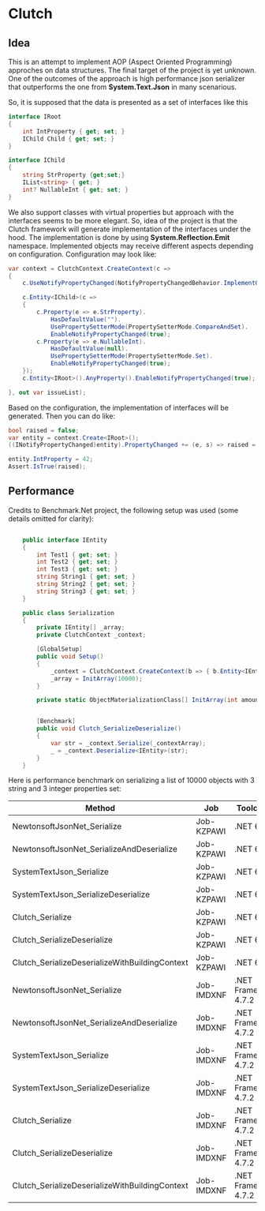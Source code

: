 # Clutch

## Idea
This is an attempt to implement AOP (Aspect Oriented Programming) approches on data structures.
The final target of the project is yet unknown. One of the outcomes of the approach is high performance json
serializer that outperforms the one from **System.Text.Json** in many scenarious.

So, it is supposed that the data is presented as a set of interfaces like this

```cs
interface IRoot
{
    int IntProperty { get; set; } 
    IChild Child { get; set; }
}

interface IChild
{
    string StrProperty {get;set;}
    IList<string> { get; }
    int? NullableInt { get; set; }
}
```

We also support classes with virtual properties but approach with the interfaces seems to be more elegant.
So, idea of the project is that the Clutch framework will generate implementation of the interfaces under the hood. The implementation is done by using **System.Reflection.Emit** namespace. Implemented objects may receive different aspects depending on configuration. Configuration may look like:

```cs
var context = ClutchContext.CreateContext(c =>
{
    c.UseNotifyPropertyChanged(NotifyPropertyChangedBehavior.ImplementOnlyOnEntitiesWithEnabledProperties);

    c.Entity<IChild>(c =>
    {
        c.Property(e => e.StrProperty).
            HasDefaultValue("").
            UsePropertySetterMode(PropertySetterMode.CompareAndSet).
            EnableNotifyPropertyChanged(true);
        c.Property(e => e.NullableInt).
            HasDefaultValue(null).
            UsePropertySetterMode(PropertySetterMode.Set).
            EnableNotifyPropertyChanged(true);
    });
    c.Entity<IRoot>().AnyProperty().EnableNotifyPropertyChanged(true);

}, out var issueList);
```

Based on the configuration, the implementation of interfaces will be generated. Then you can do like:
```cs
bool raised = false;
var entity = context.Create<IRoot>();
((INotifyPropertyChanged)entity).PropertyChanged += (e, s) => raised = true;

entity.IntProperty = 42;
Assert.IsTrue(raised);
```


## Performance

Credits to Benchmark.Net project, the following setup was used (some details omitted for clarity):

```cs

    public interface IEntity
    {
        int Test1 { get; set; }
        int Test2 { get; set; }
        int Test3 { get; set; }
        string String1 { get; set; }
        string String2 { get; set; }
        string String3 { get; set; }
    }

    public class Serialization
    {
        private IEntity[] _array;
        private ClutchContext _context;

        [GlobalSetup]
        public void Setup()
        {
            _context = ClutchContext.CreateContext(b => { b.Entity<IEntity>(); }, out _);
            _array = InitArray(10000);
        }

        private static ObjectMaterializationClass[] InitArray(int amount) {...}


        [Benchmark]
        public void Clutch_SerializeDeserialize()
        {
            var str = _context.Serialize(_contextArray);
            _ = _context.Deserialize<IEntity>(str);
        }
    }

```

Here is performance benchmark on serializing a list of 10000 objects with 3 string and 3 integer properties set:

|                                         Method |        Job |            Toolchain |       Mean |     Error |    StdDev |
|----------------------------------------------- |----------- |--------------------- |-----------:|----------:|----------:|
|                    NewtonsoftJsonNet_Serialize | Job-KZPAWI |             .NET 6.0 |  14.907 ms | 0.0221 ms | 0.0196 ms |
|      NewtonsoftJsonNet_SerializeAndDeserialize | Job-KZPAWI |             .NET 6.0 | 132.012 ms | 1.2940 ms | 1.0103 ms |
|                       SystemTextJson_Serialize | Job-KZPAWI |             .NET 6.0 |   3.622 ms | 0.0345 ms | 0.0322 ms |
|            SystemTextJson_SerializeDeserialize | Job-KZPAWI |             .NET 6.0 |  11.184 ms | 0.0143 ms | 0.0134 ms |
|                               Clutch_Serialize | Job-KZPAWI |             .NET 6.0 |   2.228 ms | 0.0263 ms | 0.0246 ms |
|                    Clutch_SerializeDeserialize | Job-KZPAWI |             .NET 6.0 |   9.798 ms | 0.0755 ms | 0.0669 ms |
| Clutch_SerializeDeserializeWithBuildingContext | Job-KZPAWI |             .NET 6.0 |  25.934 ms | 0.1856 ms | 0.1736 ms |
|                    NewtonsoftJsonNet_Serialize | Job-IMDXNF | .NET Framework 4.7.2 |  19.872 ms | 0.1025 ms | 0.0959 ms |
|      NewtonsoftJsonNet_SerializeAndDeserialize | Job-IMDXNF | .NET Framework 4.7.2 | 150.681 ms | 2.4712 ms | 2.1907 ms |
|                       SystemTextJson_Serialize | Job-IMDXNF | .NET Framework 4.7.2 |   8.639 ms | 0.0111 ms | 0.0104 ms |
|            SystemTextJson_SerializeDeserialize | Job-IMDXNF | .NET Framework 4.7.2 |  24.103 ms | 0.0637 ms | 0.0564 ms |
|                               Clutch_Serialize | Job-IMDXNF | .NET Framework 4.7.2 |   5.683 ms | 0.0270 ms | 0.0252 ms |
|                    Clutch_SerializeDeserialize | Job-IMDXNF | .NET Framework 4.7.2 |  24.167 ms | 0.1217 ms | 0.1139 ms |
| Clutch_SerializeDeserializeWithBuildingContext | Job-IMDXNF | .NET Framework 4.7.2 |  33.751 ms | 0.3051 ms | 0.2854 ms |